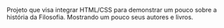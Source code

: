 Projeto que visa integrar HTML/CSS para demonstrar um pouco sobre a história da Filosofia.
Mostrando um pouco seus autores e livros.
